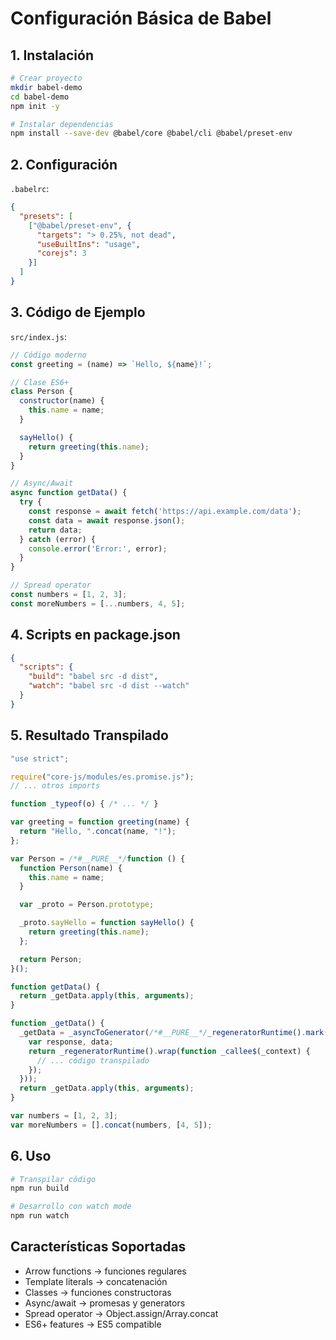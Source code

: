 # Configuración Básica de Babel

## 1. Instalación
```bash
# Crear proyecto
mkdir babel-demo
cd babel-demo
npm init -y

# Instalar dependencias
npm install --save-dev @babel/core @babel/cli @babel/preset-env
```

## 2. Configuración
`.babelrc`:
```json
{
  "presets": [
    ["@babel/preset-env", {
      "targets": "> 0.25%, not dead",
      "useBuiltIns": "usage",
      "corejs": 3
    }]
  ]
}
```

## 3. Código de Ejemplo
`src/index.js`:
```javascript
// Código moderno
const greeting = (name) => `Hello, ${name}!`;

// Clase ES6+
class Person {
  constructor(name) {
    this.name = name;
  }

  sayHello() {
    return greeting(this.name);
  }
}

// Async/Await
async function getData() {
  try {
    const response = await fetch('https://api.example.com/data');
    const data = await response.json();
    return data;
  } catch (error) {
    console.error('Error:', error);
  }
}

// Spread operator
const numbers = [1, 2, 3];
const moreNumbers = [...numbers, 4, 5];
```

## 4. Scripts en package.json
```json
{
  "scripts": {
    "build": "babel src -d dist",
    "watch": "babel src -d dist --watch"
  }
}
```

## 5. Resultado Transpilado
```javascript
"use strict";

require("core-js/modules/es.promise.js");
// ... otros imports

function _typeof(o) { /* ... */ }

var greeting = function greeting(name) {
  return "Hello, ".concat(name, "!");
};

var Person = /*#__PURE__*/function () {
  function Person(name) {
    this.name = name;
  }

  var _proto = Person.prototype;

  _proto.sayHello = function sayHello() {
    return greeting(this.name);
  };

  return Person;
}();

function getData() {
  return _getData.apply(this, arguments);
}

function _getData() {
  _getData = _asyncToGenerator(/*#__PURE__*/_regeneratorRuntime().mark(function _callee() {
    var response, data;
    return _regeneratorRuntime().wrap(function _callee$(_context) {
      // ... código transpilado
    });
  }));
  return _getData.apply(this, arguments);
}

var numbers = [1, 2, 3];
var moreNumbers = [].concat(numbers, [4, 5]);
```

## 6. Uso
```bash
# Transpilar código
npm run build

# Desarrollo con watch mode
npm run watch
```

## Características Soportadas
- Arrow functions → funciones regulares
- Template literals → concatenación
- Classes → funciones constructoras
- Async/await → promesas y generators
- Spread operator → Object.assign/Array.concat
- ES6+ features → ES5 compatible